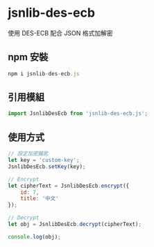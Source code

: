 # jsnlib-des-ecb
使用 DES-ECB 配合 JSON 格式加解密

## npm 安裝
````javascript
npm i jsnlib-des-ecb.js
````

## 引用模組
````javascript
import JsnlibDesEcb from 'jsnlib-des-ecb.js';
````

## 使用方式
````javascript
// 設定加密鑰匙
let key = 'custom-key';
JsnlibDesEcb.setKey(key);

// Encrypt
let cipherText = JsnlibDesEcb.encrypt({
    id: 7,
    title: '中文'
});

// Decrypt
let obj = JsnlibDesEcb.decrypt(cipherText);

console.log(obj);
````
